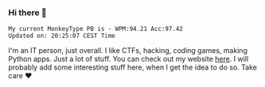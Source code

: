 ### Hi there 👋
<!-- PB START -->
```
My current MonkeyType PB is - WPM:94.21 Acc:97.42
Updated on: 20:25:07 CEST Time
```
<!-- PB END -->
I'm an IT person, just overall. I like CTFs, hacking, coding games, making Python apps. Just a lot of stuff.
You can check out my website [here](https://skill3472.github.io/).
I will probably add some interesting stuff here, when I get the idea to do so. Take care ❤️
